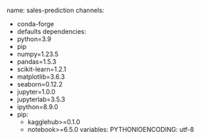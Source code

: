 name: sales-prediction
channels:
  - conda-forge
  - defaults
dependencies:
  - python=3.9
  - pip
  - numpy=1.23.5
  - pandas=1.5.3
  - scikit-learn=1.2.1
  - matplotlib=3.6.3
  - seaborn=0.12.2
  - jupyter=1.0.0
  - jupyterlab=3.5.3
  - ipython=8.9.0
  - pip:
    - kagglehub>=0.1.0
    - notebook>=6.5.0
variables:
  PYTHONIOENCODING: utf-8